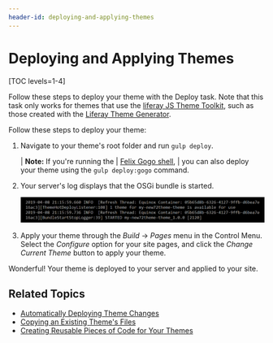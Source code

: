 ```yaml
---
header-id: deploying-and-applying-themes
---
```


# Deploying and Applying Themes

[TOC levels=1-4]

Follow these steps to deploy your theme with the Deploy task. Note that this 
task only works for themes that use the 
[liferay JS Theme Toolkit](https://github.com/liferay/liferay-themes-sdk/tree/master/packages), 
such as those created with the 
[Liferay Theme Generator](/docs/7-2/reference/-/knowledge_base/reference/installing-the-theme-generator-and-creating-a-theme).


Follow these steps to deploy your theme:

1.  Navigate to your theme's root folder and run `gulp deploy`.

    | **Note:** If you're running the 
    | [Felix Gogo shell](/docs/7-2/reference/-/knowledge_base/reference/using-the-felix-gogo-shell), 
    | you can also deploy your theme using the `gulp deploy:gogo` command.

2.  Your server's log displays that the OSGi bundle is started.

    ![Figure 1: Your server's log notifies you when the theme's bundle has started.](../../../../images/theme-dev-deploying-themes-server-log.png)

3.  Apply your theme through the *Build* &rarr; *Pages* menu in the Control 
    Menu. Select the *Configure* option for your site pages, and click the 
    *Change Current Theme* button to apply your theme. 

Wonderful! Your theme is deployed to your server and applied to your site. 

## Related Topics

- [Automatically Deploying Theme Changes](/docs/7-2/frameworks/-/knowledge_base/frameworks/automatically-deploying-theme-changes)
- [Copying an Existing Theme's Files](/docs/7-2/frameworks/-/knowledge_base/frameworks/copying-an-existing-themes-files)
- [Creating Reusable Pieces of Code for Your Themes](/docs/7-2/frameworks/-/knowledge_base/frameworks/creating-reusable-pieces-of-code-for-your-themes)



